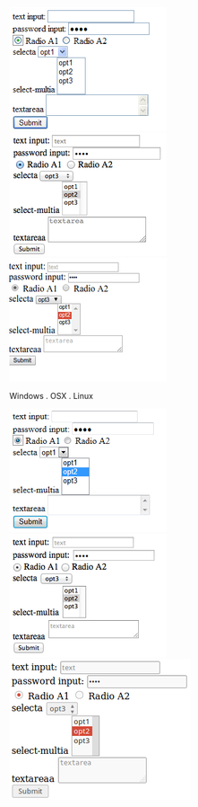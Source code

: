 
<img title="win-ie8" alt="win-ie8" src="img/win-ie8.png">
<img title="osx-ff" alt="osx-ff" src="img/osx-ff.png">
<img title="linux-opera" alt="linux-opera" src="img/linux-opera.png">

Windows . OSX . Linux

<img title="win-ie9" alt="win-ie9" src="img/win-ie9.png">
<img title="osx-safari" alt="osx-safari" src="img/osx-safari.png">
<img title="linux-ff" alt="linux-ff" src="img/linux-ff.png">

<!--
<img title="win-ie8" alt="win-ie8" src="img/win-ie8.png">
<img title="win7-ie8" alt="win7-ie8" src="img/win7-ie8.png">
<img title="win-ie9" alt="win-ie9" src="img/win-ie9.png">
<img title="osx-chrome" alt="osx-chrome" src="img/osx-chrome.png">
<img title="osx-ff" alt="osx-ff" src="img/osx-ff.png">
<img title="osx-safari" alt="osx-safari" src="img/osx-safari.png">
<img title="linux-chrome" alt="linux-chrome" src="img/linux-chrome.png">
<img title="linux-opera" alt="linux-opera" src="img/linux-opera.png">
<img title="linux-ff" alt="linux-ff" src="img/linux-ff.png">
-->
